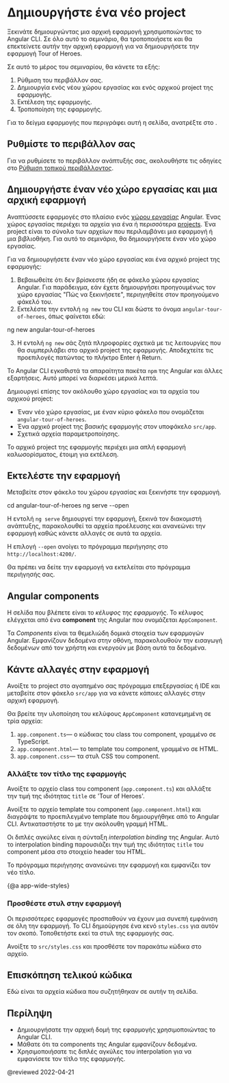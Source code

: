 # Δημιουργήστε ένα νέο project

Ξεκινάτε δημιουργώντας μια αρχική εφαρμογή χρησιμοποιώντας το Angular CLI. Σε όλο αυτό το σεμινάριο, θα τροποποιήσετε και θα επεκτείνετε αυτήν την αρχική εφαρμογή για να δημιουργήσετε την εφαρμογή Tour of Heroes.

Σε αυτό το μέρος του σεμιναρίου, θα κάνετε τα εξής:

1. Ρύθμιση του περιβάλλον σας.
2. Δημιουργία ενός νέου χώρου εργασίας και ενός αρχικού project της εφαρμογής.
3. Εκτέλεση της εφαρμογής.
4. Τροποποίηση της εφαρμογής.

<div class="alert is-helpful">

  Για το δείγμα εφαρμογής που περιγράφει αυτή η σελίδα, ανατρέξτε στο <live-example></live-example>.

</div>

## Ρυθμίστε το περιβάλλον σας

Για να ρυθμίσετε το περιβάλλον ανάπτυξής σας, ακολουθήστε τις οδηγίες στο [Ρύθμιση τοπικού περιβάλλοντος](guide/setup-local "Ρύθμιση για τοπική ανάπτυξη").


## Δημιουργήστε έναν νέο χώρο εργασίας και μια αρχική εφαρμογή

Αναπτύσσετε εφαρμογές στο πλαίσιο ενός [χώρου εργασίας](guide/glossary#workspace) Angular. Ένας χώρος εργασίας περιέχει τα αρχεία για ένα ή περισσότερα [projects](guide/glossary#project). Ένα project είναι το σύνολο των αρχείων που περιλαμβάνει μια εφαρμογή ή μια βιβλιοθήκη. Για αυτό το σεμινάριο, θα δημιουργήσετε έναν νέο χώρο εργασίας.

Για να δημιουργήσετε έναν νέο χώρο εργασίας και ένα αρχικό project της εφαρμογής:

  1. Βεβαιωθείτε ότι δεν βρίσκεστε ήδη σε φάκελο χώρου εργασίας Angular. Για παράδειγμα, εάν έχετε δημιουργήσει προηγουμένως τον χώρο εργασίας "Πώς να ξεκινήσετε", περιηγηθείτε στον προηγούμενο φάκελό του.
  2. Εκτελέστε την εντολή `ng new` του CLI και δώστε το όνομα `angular-tour-of-heroes`, όπως φαίνεται εδώ:

  <code-example language="sh">
     ng new angular-tour-of-heroes
  </code-example>

  3. Η εντολή `ng new` σάς ζητά πληροφορίες σχετικά με τις λειτουργίες που θα συμπεριλάβει στο αρχικό project της εφαρμογής. Αποδεχτείτε τις προεπιλογές πατώντας το πλήκτρο Enter ή Return.

Το Angular CLI εγκαθιστά τα απαραίτητα πακέτα `npm` της Angular και άλλες εξαρτήσεις. Αυτό μπορεί να διαρκέσει μερικά λεπτά.

Δημιουργεί επίσης τον ακόλουθο χώρο εργασίας και τα αρχεία του αρχικού project:

  * Έναν νέο χώρο εργασίας, με έναν κύριο φάκελο που ονομάζεται `angular-tour-of-heroes`.
  * Ένα αρχικό project της βασικής εφαρμογής στον υποφάκελο `src/app`.
  * Σχετικά αρχεία παραμετροποίησης.

Το αρχικό project της εφαρμογής περιέχει μια απλή εφαρμογή καλωσορίσματος, έτοιμη για εκτέλεση.

## Εκτελέστε την εφαρμογή

Μεταβείτε στον φάκελο του χώρου εργασίας και ξεκινήστε την εφαρμογή.

<code-example language="sh">
  cd angular-tour-of-heroes
  ng serve --open
</code-example>

<div class="alert is-helpful">

Η εντολή `ng serve` δημιουργεί την εφαρμογή, ξεκινά τον διακομιστή ανάπτυξης,
παρακολουθεί τα αρχεία προέλευσης και ανανεώνει την εφαρμογή καθώς κάνετε αλλαγές σε αυτά τα αρχεία.

Η επιλογή `--open` ανοίγει το πρόγραμμα περιήγησης στο `http://localhost:4200/`.

</div>

Θα πρέπει να δείτε την εφαρμογή να εκτελείται στο πρόγραμμα περιήγησής σας.

## Angular components

Η σελίδα που βλέπετε είναι το _κέλυφος της εφαρμογής_.
Το κέλυφος ελέγχεται από ένα **component** της Angular που ονομάζεται `AppComponent`.

Τα _Components_ είναι τα θεμελιώδη δομικά στοιχεία των εφαρμογών Angular.
Εμφανίζουν δεδομένα στην οθόνη, παρακολουθούν την εισαγωγή δεδομένων από τον χρήστη και ενεργούν με βάση αυτά τα δεδομένα.

## Κάντε αλλαγές στην εφαρμογή

Ανοίξτε το project στο αγαπημένο σας πρόγραμμα επεξεργασίας ή IDE και μεταβείτε στον φάκελο `src/app` για να κάνετε κάποιες αλλαγές στην αρχική εφαρμογή.

Θα βρείτε την υλοποίηση του κελύφους `AppComponent` κατανεμημένη σε τρία αρχεία:

1. `app.component.ts`&mdash; ο κώδικας του class του component, γραμμένο σε TypeScript.
1. `app.component.html`&mdash; το template του component, γραμμένο σε HTML.
1. `app.component.css`&mdash; τα στυλ CSS του component.

### Αλλάξτε τον τίτλο της εφαρμογής

Ανοίξτε το αρχείο class του component (`app.component.ts`) και αλλάξτε την τιμή της ιδιότητας `title` σε 'Tour of Heroes'.

<code-example path="toh-pt0/src/app/app.component.ts" region="set-title" header="app.component.ts (class title property)"></code-example>

Ανοίξτε το αρχείο template του component (`app.component.html`) και
διαγράψτε το προεπιλεγμένο template που δημιουργήθηκε από το Angular CLI.
Αντικαταστήστε το με την ακόλουθη γραμμή HTML.

<code-example path="toh-pt0/src/app/app.component.html"
  header="app.component.html (template)"></code-example>

Οι διπλές αγκύλες είναι η σύνταξη *interpolation binding* της Angular.
Αυτό το interpolation binding παρουσιάζει την τιμή της ιδιότητας `title` του component
μέσα στο στοιχείο header του HTML.

Το πρόγραμμα περιήγησης ανανεώνει την εφαρμογή και εμφανίζει τον νέο τίτλο.

{@a app-wide-styles}

### Προσθέστε στυλ στην εφαρμογή

Οι περισσότερες εφαρμογές προσπαθούν να έχουν μια συνεπή εμφάνιση σε όλη την εφαρμογή.
Το CLI δημιούργησε ένα κενό `styles.css` για αυτόν τον σκοπό.
Τοποθετήστε εκεί τα στυλ της εφαρμογής σας.

Ανοίξτε το `src/styles.css` και προσθέστε τον παρακάτω κώδικα στο αρχείο.

<code-example path="toh-pt0/src/styles.1.css" header="src/styles.css (excerpt)">
</code-example>

## Επισκόπηση τελικού κώδικα

Εδώ είναι τα αρχεία κώδικα που συζητήθηκαν σε αυτήν τη σελίδα.

<code-tabs>

  <code-pane header="src/app/app.component.ts" path="toh-pt0/src/app/app.component.ts">
  </code-pane>

  <code-pane header="src/app/app.component.html" path="toh-pt0/src/app/app.component.html">
  </code-pane>

  <code-pane
    header="src/styles.css (excerpt)"
    path="toh-pt0/src/styles.1.css">
  </code-pane>
</code-tabs>

## Περίληψη

* Δημιουργήσατε την αρχική δομή της εφαρμογής χρησιμοποιώντας το Angular CLI.
* Μάθατε ότι τα components της Angular εμφανίζουν δεδομένα.
* Χρησιμοποιήσατε τις διπλές αγκύλες του interpolation για να εμφανίσετε τον τίτλο της εφαρμογής.

@reviewed 2022-04-21
